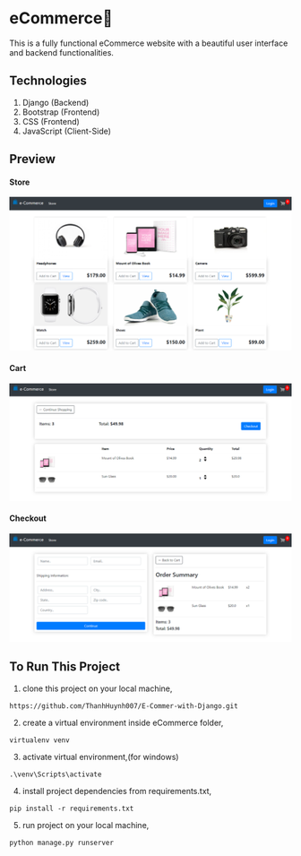 # eCommerce🛒
This is a fully functional eCommerce website with a beautiful user interface and backend functionalities.

## Technologies
1. Django (Backend)
2. Bootstrap (Frontend)
3. CSS (Frontend)
4. JavaScript (Client-Side)

## Preview
#### Store
<p align="left">
  <img width="780" src="preview/stores.png">
</p>

#### Cart
<p align="left">
  <img width="780" src="preview/cart.png">
</p>

#### Checkout
<p align="left">
  <img width="780" src="preview/check-out.png">
</p>

## To Run This Project
1. clone this project on your local machine,
```
https://github.com/ThanhHuynh007/E-Commer-with-Django.git
```
2. create a virtual environment inside eCommerce folder,
```
virtualenv venv
```
3. activate virtual environment,(for windows)
```
.\venv\Scripts\activate 
```
4. install project dependencies from requirements.txt,
```
pip install -r requirements.txt
```
5. run project on your local machine,
```
python manage.py runserver
```
